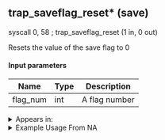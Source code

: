 ## trap_saveflag_reset* (save)

syscall 0, 58 ; trap_saveflag_reset (1 in, 0 out)

Resets the value of the save flag to 0

#### Input parameters
| Name | Type | Description
|------|------|------------
| flag_num   | int   | A flag number




<details>
	<summary>Appears in:</summary>

</details>

<details>
	<summary>Example Usage From NA</summary>

</details>

